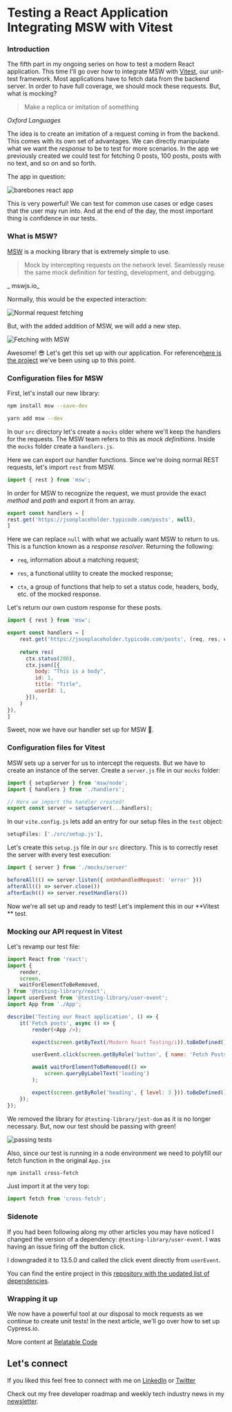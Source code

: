 # Testing a React Application Integrating MSW with Vitest

### Introduction

The fifth part in my ongoing series on how to test a modern React application. This time I'll go over how to integrate MSW with [Vitest](https://vitest.dev/), our unit-test framework. Most applications have to fetch data from the backend server. In order to have full coverage, we should mock these requests. But, what is mocking?

>Make a replica or imitation of something

_Oxford Languages_

The idea is to create an imitation of a request coming in from the backend. This comes with its own set of advantages. We can directly manipulate what we want the *response* to be to test for more scenarios. In the app we previously created we could test for fetching 0 posts, 100 posts, posts with no text, and so on and so forth.

The app in question:

![barebones react app](https://cdn.hashnode.com/res/hashnode/image/upload/v1650898960866/P8SFjttzr.gif)

This is very powerful! We can test for common use cases or edge cases that the user may run into. And at the end of the day, the most important thing is confidence in our tests.

### What is MSW?

[MSW](https://mswjs.io/) is a mocking library that is extremely simple to use.

>Mock by intercepting requests on the network level. Seamlessly reuse the same mock definition for testing, development, and debugging.

_ mswjs.io_

Normally, this would be the expected interaction:

![Normal request fetching](https://cdn.hashnode.com/res/hashnode/image/upload/v1651579048789/_Bly2AQ8l.png)

But, with the added addition of MSW, we will add a new step.

![Fetching with MSW](https://cdn.hashnode.com/res/hashnode/image/upload/v1651579243684/1hWQ6vwXM.png)

Awesome! 😎 Let's get this set up with our application. For reference[here is the project](https://github.com/diballesteros/react-testing) we've been using up to this point.

### Configuration files for MSW

First, let's install our new library:

```sh
npm install msw --save-dev

yarn add msw --dev
```

In our `src` directory let's create a `mocks` older where we'll keep the handlers for the requests. The MSW team refers to this as *mock definitions*. Inside the `mocks` folder create a `handlers.js`.

Here we can export our handler functions. Since we're doing normal REST requests, let's import `rest` from MSW.

```js
import { rest } from 'msw';
```
In order for MSW to recognize the request, we must provide the exact *method* and *path* and export it from an array.

```js
export const handlers = [
rest.get('https://jsonplaceholder.typicode.com/posts', null),
]
```

Here we can replace `null` with what we actually want MSW to return to us. This is a function known as a *response resolver*. Returning the following:

- `req`, information about a matching request;

- `res`, a functional utility to create the mocked response;

- `ctx`, a group of functions that help to set a status code, headers, body, etc. of the mocked response.

Let's return our own custom response for these posts.

```js
import { rest } from 'msw';

export const handlers = [
    rest.get('https://jsonplaceholder.typicode.com/posts', (req, res, ctx) => {
    
    return res(
      ctx.status(200),
      ctx.json([{
         body: "This is a body",
         id: 1,
         title: "Title",
         userId: 1,
      }]),
    )
}),
]
```

Sweet, now we have our handler set up for MSW 🚀.

### Configuration files for Vitest

MSW sets up a server for us to intercept the requests. But we have to create an instance of the server. Create a `server.js` file in our `mocks` folder:

```js
import { setupServer } from 'msw/node';
import { handlers } from './handlers';

// Here we import the handler created!
export const server = setupServer(...handlers);
```

In our `vite.config.js` lets add an entry for our setup files in the `test` object:

```js
setupFiles: ['./src/setup.js'],
```

Let's create this `setup.js` file in our `src` directory. This is to correctly reset the server with every test execution:

```js
import { server } from './mocks/server'

beforeAll(() => server.listen({ onUnhandledRequest: 'error' }))
afterAll(() => server.close())
afterEach(() => server.resetHandlers())
```
Now we're all set up and ready to test! Let's implement this in our **Vitest ** test.

### Mocking our API request in Vitest

Let's revamp our test file:

```js
import React from 'react';
import {
	render,
	screen,
	waitForElementToBeRemoved,
} from '@testing-library/react';
import userEvent from '@testing-library/user-event';
import App from './App';

describe('Testing our React application', () => {
	it('Fetch posts', async () => {
		render(<App />);

		expect(screen.getByText(/Modern React Testing/i)).toBeDefined();

		userEvent.click(screen.getByRole('button', { name: 'Fetch Posts' }));

		await waitForElementToBeRemoved(() =>
			screen.queryByLabelText('loading')
		);

		expect(screen.getByRole('heading', { level: 3 })).toBeDefined();
	});
});
```

We removed the library for `@testing-library/jest-dom` as it is no longer necessary. But, now our test should be passing with green!

![passing tests](https://cdn.hashnode.com/res/hashnode/image/upload/v1651629090063/KglzuC7bt.png)

Also, since our test is running in a node environment we need to polyfill our fetch function in the original `App.jsx`

```bash
npm install cross-fetch
```

Just import it at the very top:

```js
import fetch from 'cross-fetch';
```

### Sidenote

If you had been following along my other articles you may have noticed I changed the version of a dependency: `@testing-library/user-event`. I was having an issue firing off the button click.

I downgraded it to 13.5.0 and called the click event directly from `userEvent`.

You can find the entire project in this [repository with the updated list of dependencies](https://github.com/diballesteros/react-testing).

### Wrapping it up

We now have a powerful tool at our disposal to mock requests as we continue to create unit tests! In the next article, we'll go over how to set up Cypress.io.

More content at [Relatable Code](https://relatablecode.com)

## Let's connect

If you liked this feel free to connect with me on [LinkedIn](https://www.linkedin.com/in/relatablecode) or [Twitter](https://twitter.com/relatablecoder)

Check out my free developer roadmap and weekly tech industry news in my [newsletter](https://relatablecode.substack.com/).